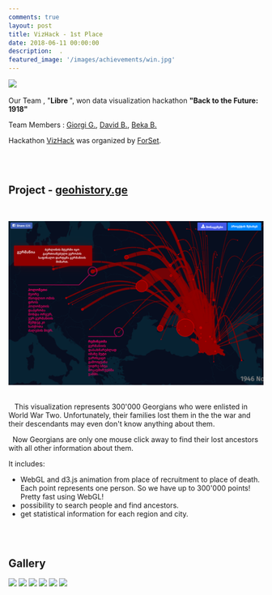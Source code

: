 ```yaml
---
comments: true
layout: post
title: VizHack - 1st Place
date: 2018-06-11 00:00:00
description:  .
featured_image: '/images/achievements/win.jpg'
---
```


![](/images/achievements/win.jpg)


Our Team , "<b>Libre </b>",  won data visualization hackathon  <b>"Back to the Future: 1918"</b> 




Team Members :  [Giorgi G.](https://giorgi-ghviniashvili.github.io/),    [David B.](#),   [Beka B.](https://github.com/beqa-bumbeishvili)


Hackathon [VizHack](https://vizhack.ge/en/) was organized by [ForSet](https://forset.ge/).


<br/><br/>
## Project  - [geohistory.ge](https://geohistory.ge/)

<br/>

[<img src="/images/achievements/geohistory.png">](https://geohistory.ge/)
<br/><br/>

&nbsp;&nbsp; This visualization represents 300'000 Georgians who were enlisted in World War Two. Unfortunately, their families lost them in the the war and their descendants may even don't know anything about them.


&nbsp;&nbsp;Now Georgians are only one mouse click away to find their lost ancestors with all other information about them.


It includes:
* WebGL and d3.js animation from place of recruitment to place of death. Each point represents one person. So we have up to 300'000 points! Pretty fast using WebGL!
* possibility to search people and find ancestors.
* get statistical information for each region and city.



<br/> <br/>
## Gallery


<div class="gallery" data-columns="3">
	<img src="/images/achievements/vizhack/1.jpg">
    <img src="/images/achievements/vizhack/2.jpg">
    <img src="/images/achievements/vizhack/4.jpg">
    <img src="/images/achievements/vizhack/6.jpg">
    <img src="/images/achievements/vizhack/7.jpg">
    <img src="/images/achievements/vizhack/8.jpg">
	
</div>
